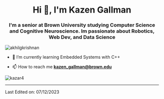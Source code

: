 <h1 align="center">Hi 👋, I'm Kazen Gallman</h1>
<h3 align="center">I'm a senior at Brown University studying Computer Science and Cognitive Neuroscience. Im passionate about Robotics, Web Dev, and Data Science</h3>

<p align="left"> <img src="https://komarev.com/ghpvc/?username=akhilgkrishnan" alt="akhilgkrishnan" /> </p>

- 🌱 I’m currently learning Embedded Systems with C++

- 📫 How to reach me **kazen_gallman@brown.edu**

<p align="left"><img src="https://github-readme-stats.vercel.app/api/top-langs/?username=kazar4&layout=compact&hide=html" alt="kazar4" /></p>

----

Last Edited on: 07/12/2023
